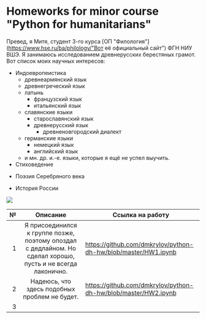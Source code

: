 # Homeworks for minor course "Python for humanitarians"

Превед, я Митя, студент 3-го курса [ОП "Филология"](https://www.hse.ru/ba/philology/"Вот её официальный сайт")  ФГН НИУ ВШЭ. Я занимаюсь исследованием древнерусских берестяных грамот. Вот список моих научных интересов:
+ Индоевропеистика
  - древнеармянский язык
  + древнегреческий язык
  - латынь
    + французский язык
    - итальянский язык
  + славянские языки
    - старославянский язык
    + древнерусский язык
      - древненовгородский диалект
  + германские языки
    - немецкий язык
    + английский язык
  - и мн. др. и.-е. языки, которые я ещё не успел выучить.
+ Стиховедение
- Поэзия Серебряного века
+ История России

![](https://pp.userapi.com/c847218/v847218593/56305/njrJjVaKkkI.jpg)

№|Описание|Ссылка на работу
---:|:---:|---
1|Я присоединился к группе позже, поэтому опоздал с дедлайном. Но сделал хорошо, пусть и не всегда лаконично.|https://github.com/dmkrylov/python-dh-hw/blob/master/HW1.ipynb
2|Надеюсь, что здесь подобных проблем не будет.|https://github.com/dmkrylov/python-dh-hw/blob/master/HW2.ipynb
3||
